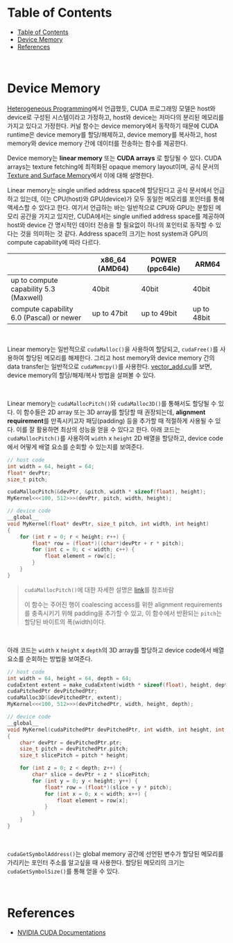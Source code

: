 # Table of Contents

- [Table of Contents](#table-of-contents)
- [Device Memory](#device-memory)
- [References](#references)

<br>

# Device Memory

[Heterogeneous Programming](/cuda-doc/01_programming_guide/02_programming_model.md#heterogeneous-programming)에서 언급했듯, CUDA 프로그래밍 모델은 host와 device로 구성된 시스템이라고 가정하고, host와 device는 저마다의 분리된 메모리를 가지고 있다고 가정한다. 커널 함수는 device memory에서 동작하기 때문에 CUDA runtime은 device memory를 할당/해제하고, device memory를 복사하고, host memory와 device memory 간에 데이터를 전송하는 함수를 제공한다.

Device memory는 **linear memory** 또는 **CUDA arrays** 로 할당될 수 있다. CUDA arrays는 texture fetching에 최적화된 opaque memory layout이며, 공식 문서의 [Texture and Surface Memory](https://docs.nvidia.com/cuda/cuda-c-programming-guide/index.html#texture-and-surface-memory)에서 이에 대해 설명한다.

Linear memory는 single unified address space에 할당된다고 공식 문서에서 언급하고 있는데, 이는 CPU(host)와 GPU(device)가 모두 동일한 메모리를 포인터를 통해 액세스할 수 있다고 한다. 여기서 언급하는 바는 일반적으로 CPU와 GPU는 분할된 메모리 공간을 가지고 있지만, CUDA에서는 single unified address space를 제공하여 host와 device 간 명시적인 데이터 전송을 할 필요없이 하나의 포인터로 동작할 수 있다는 것을 의미하는 것 같다. Address space의 크기는 host system과 GPU의 compute capability에 따라 다르다.

||x86_64 (AMD64)|POWER (ppc64le)|ARM64|
|--|--|--|--|
|up to compute capability 5.3 (Maxwell)| 40bit | 40bit | 40bit |
|compute capability 6.0 (Pascal) or newer| up to 47bit | up to 49bit | up to 48bit|

<br>

Linear memory는 일반적으로 `cudaMalloc()`을 사용하여 할당되고, `cudaFree()`를 사용하여 할당된 메모리를 해제한다. 그리고 host memory와 device memory 간의 data transfer는 일반적으로 `cudaMemcpy()`를 사용한다. [vector_add.cu](/code/cuda/vector_add/vector_add.cu)를 보면, device memory의 할당/해제/복사 방법을 살펴볼 수 있다.

<br>

Linear memory는 `cudaMallocPitch()`와 `cudaMalloc3D()`를 통해서도 할당될 수 있다. 이 함수들은 2D array 또는 3D array를 할당할 때 권장되는데, **alignment requirement**를 만족시키고자 패딩(padding) 등을 추가할 때 적절하게 사용될 수 있다. 이를 잘 활용하면 최상의 성능을 얻을 수 있다고 한다. 아래 코드는 `cudaMallocPitch()`를 사용하여 `width` x `height` 2D 배열을 할당하고, device code에서 어떻게 배열 요소를 순회할 수 있는지를 보여준다.
```c++
// host code
int width = 64, height = 64;
float* devPtr;
size_t pitch;

cudaMallocPitch(&devPtr, &pitch, width * sizeof(float), height);
MyKernel<<<100, 512>>>(devPtr, pitch, width, height);

// device code
__global__
void MyKernel(float* devPtr, size_t pitch, int width, int height)
{
    for (int r = 0; r < height; r++) {
        float* row = (float*)((char*)devPtr + r * pitch);
        for (int c = 0; c < width; c++) {
            float element = row[c];
        }
    }
}
```

> `cudaMallocPitch()`에 대한 자세한 설명은 [link](https://docs.nvidia.com/cuda/cuda-runtime-api/group__CUDART__MEMORY.html#group__CUDART__MEMORY_1g32bd7a39135594788a542ae72217775c)를 참조바람
>
> 이 함수는 주어진 행이 coalescing access를 위한 alignment requirements를 충족시키기 위해 padding을 추가할 수 있고, 이 함수에서 반환되는 `pitch`는 할당된 바이트의 폭(width)이다.

<br>

아래 코드는 `width` x `height` x `depth`의 3D array를 할당하고 device code에서 배열 요소를 순회하는 방법을 보여준다.

```c++
// host code
int width = 64, height = 64, depth = 64;
cudaExtent extent = make_cudaExtent(width * sizeof(float), height, depth);
cudaPitchedPtr devPitchedPtr;
cudaMalloc3D(&devPitchedPtr, extent);
MyKernel<<<100, 512>>>(devPitchedPtr, width, height, depth);

// device code
__global__
void MyKernel(cudaPitchedPtr devPitchedPtr, int width, int height, int depth)
{
    char* devPtr = devPitchedPtr.ptr;
    size_t pitch = devPitchedPtr.pitch;
    size_t slicePitch = pitch * height;

    for (int z = 0; z < depth; z++) {
        char* slice = devPtr + z * slicePitch;
        for (int y = 0; y < height; y++) {
            float* row = (float*)(slice + y * pitch);
            for (int x = 0; x < width; x++) {
                float element = row[x];
            }
        }
    }
}
```

<br>

`cudaGetSymbolAddress()`는 global memory 공간에 선언된 변수가 할당된 메모리를 가리키는 포인터 주소를 알고싶을 때 사용한다. 할당된 메모리의 크기는 `cudaGetSymbolSize()`를 통해 얻을 수 있다.

<br>


# References

- [NVIDIA CUDA Documentations](https://docs.nvidia.com/cuda/cuda-c-programming-guide/index.html#device-memory)
